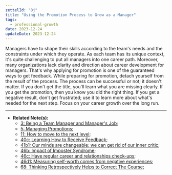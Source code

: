 ```yaml
---
zettelId: "8j"
title: "Using the Promotion Process to Grow as a Manager"
tags:
  - professional-growth
date: 2023-12-24
updateDate: 2023-12-24
---
```


Managers have to shape their skills according to the team's needs and the constraints under which they operate. As each team has its unique context, it's quite challenging to put all managers into one career path. Moreover, many organizations lack clarity and direction about career development for managers. That's why applying for promotion is one of the guaranteed ways to get feedback. While preparing for promotion, detach yourself from the result of the process. The process can be successful or not; it doesn't matter. If you don't get the title, you'll learn what you are missing clearly. If you get the promotion, then you know you did the right thing. If you get a negative result, don't get frustrated; use it to learn more about what's needed for the next step. Focus on your career growth over the long run.

---

- **Related Note(s):**
  - [3: Being a Team Manager and Manager's Job](/notes/3/);
  - [5: Managing Promotions](/notes/5);
  - [11: How to move to the next level](/notes/11/);
  - [40c: Learning How to Receive Feedback](/notes/40c/);
  - [41b1: Our minds are changeable; we can get rid of our inner critic](/notes/41b1/);
  - [46b: Impact of Imposter Syndrome](/notes/46b/);
  - [46c: Have regular career and relationships check-ups](/notes/46c/);
  - [46d1: Measuring self-worth comes from negative experiences](/notes/46d1/);
  - [68: Thinking Retrospectively Helps to Correct The Course](/notes/68/);
